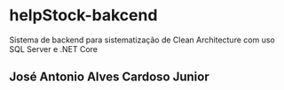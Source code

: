 # helpStock-bakcend
Sistema de backend para sistematização de Clean Architecture com uso SQL Server e .NET Core
## José Antonio Alves Cardoso Junior
